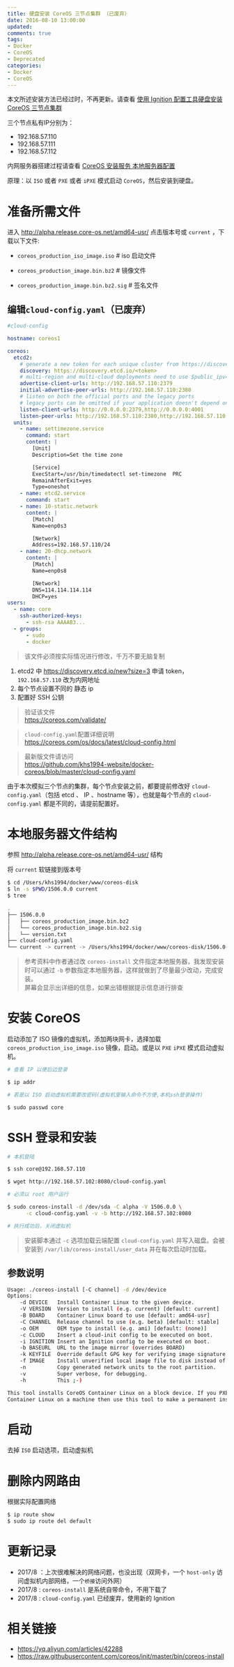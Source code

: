 ```yaml
---
title: 硬盘安装 CoreOS 三节点集群 （已废弃）
date: 2016-08-10 13:00:00
updated:
comments: true
tags:
- Docker
- CoreOS
- Deprecated
categories:
- Docker
- CoreOS
---
```


本文所述安装方法已经过时，不再更新。请查看 [使用 Ignition 配置工具硬盘安装 CoreOS 三节点集群](/docker/coreos/install-disk-new.html)

<!--more-->

三个节点私有IP分别为：  

* 192.168.57.110
* 192.168.57.111
* 192.168.57.112

内网服务器搭建过程请查看 [CoreOS 安装服务 本地服务器配置](install-server.html)

原理：以 `ISO` 或者 `PXE` 或者 `iPXE` 模式启动 `CoreOS`，然后安装到硬盘。

# 准备所需文件

进入 http://alpha.release.core-os.net/amd64-usr/ 点击版本号或 `current` ，下载以下文件:

* `coreos_production_iso_image.iso`       # iso 启动文件

* `coreos_production_image.bin.bz2`       # 镜像文件

* `coreos_production_image.bin.bz2.sig`   # 签名文件

## 编辑`cloud-config.yaml`（已废弃）

```yaml
#cloud-config

hostname: coreos1

coreos:
  etcd2:
    # generate a new token for each unique cluster from https://discovery.etcd.io/new?size=3
    discovery: https://discovery.etcd.io/<token>
    # multi-region and multi-cloud deployments need to use $public_ipv4
    advertise-client-urls: http://192.168.57.110:2379
    initial-advertise-peer-urls: http://192.168.57.110:2380
    # listen on both the official ports and the legacy ports
    # legacy ports can be omitted if your application doesn't depend on them
    listen-client-urls: http://0.0.0.0:2379,http://0.0.0.0:4001
    listen-peer-urls: http://192.168.57.110:2380,http://192.168.57.110:7001
  units:
    - name: settimezone.service
      command: start
      content: |
        [Unit]
        Description=Set the time zone

        [Service]
        ExecStart=/usr/bin/timedatectl set-timezone  PRC
        RemainAfterExit=yes
        Type=oneshot
    - name: etcd2.service
      command: start
    - name: 10-static.network
      content: |
        [Match]
        Name=enp0s3

        [Network]
        Address=192.168.57.110/24
    - name: 20-dhcp.network
      content: |
        [Match]
        Name=enp0s8

        [Network]
        DNS=114.114.114.114
        DHCP=yes
users:
  - name: core
    ssh-authorized-keys:
      - ssh-rsa AAAAB3...
  - groups:
      - sudo
      - docker
```

> 该文件必须按实际情况进行修改，千万不要无脑复制
1. etcd2 中 https://discovery.etcd.io/new?size=3 申请 token，`192.168.57.110` 改为内网地址
2. 每个节点设置不同的 静态 ip
3. 配置好 SSH 公钥

> 验证该文件  
https://coreos.com/validate/

> `cloud-config.yaml`配置详细说明  
https://coreos.com/os/docs/latest/cloud-config.html  

>最新版文件请访问  
https://github.com/khs1994-website/docker-coreos/blob/master/cloud-config.yaml

由于本次模拟三个节点的集群，每个节点安装之前，都要提前修改好 `cloud-config.yaml`（包括 etcd 、 IP 、hostname 等），也就是每个节点的 `cloud-config.yaml` 都是不同的，请提前配置好。

# 本地服务器文件结构

参照 http://alpha.release.core-os.net/amd64-usr/ 结构

将 `current` 软链接到版本号

```bash
$ cd /Users/khs1994/docker/www/coreos-disk
$ ln -s $PWD/1506.0.0 current
$ tree

.
├── 1506.0.0
│   ├── coreos_production_image.bin.bz2
│   └── coreos_production_image.bin.bz2.sig
│   └── version.txt
├── cloud-config.yaml
└── current -> current -> /Users/khs1994/docker/www/coreos-disk/1506.0.0
```

>参考资料中作者通过改 `coreos-install` 文件指定本地服务器，我发现安装时可以通过 `-b` 参数指定本地服务器，这样就做到了尽量最少改动，完成安装。  
屏幕会显示出详细的信息，如果出错根据提示信息进行排查

# 安装 CoreOS

启动添加了 ISO 镜像的虚拟机，添加两块网卡，选择加载 `coreos_production_iso_image.iso` 镜像，启动。或是以 `PXE` `iPXE` 模式启动虚拟机。

```bash
# 查看 IP 以便后边登录

$ ip addr

# 若是以 ISO 启动虚拟机需要改密码(虚拟机里输入命令不方便,本机ssh登录操作)

$ sudo passwd core
```

# SSH 登录和安装

```bash
# 本机登陆

$ ssh core@192.168.57.110

$ wget http://192.168.57.102:8080/cloud-config.yaml

# 必须以 root 用户运行

$ sudo coreos-install -d /dev/sda -C alpha -V 1506.0.0 \
      -c cloud-config.yaml -v -b http://192.168.57.102:8080

# 执行成功后，关闭虚拟机      
```

> 安装脚本通过 `-c` 选项加载云端配置 `cloud-config.yaml` 并写入磁盘。会被安装到 `/var/lib/coreos-install/user_data` 并在每次启动时加载。

## 参数说明

```bash
Usage: ./coreos-install [-C channel] -d /dev/device
Options:
    -d DEVICE   Install Container Linux to the given device.
    -V VERSION  Version to install (e.g. current) [default: current]
    -B BOARD    Container Linux board to use [default: amd64-usr]
    -C CHANNEL  Release channel to use (e.g. beta) [default: stable]
    -o OEM      OEM type to install (e.g. ami) [default: (none)]
    -c CLOUD    Insert a cloud-init config to be executed on boot.
    -i IGNITION Insert an Ignition config to be executed on boot.
    -b BASEURL  URL to the image mirror (overrides BOARD)
    -k KEYFILE  Override default GPG key for verifying image signature
    -f IMAGE    Install unverified local image file to disk instead of fetching
    -n          Copy generated network units to the root partition.
    -v          Super verbose, for debugging.
    -h          This ;-)

This tool installs CoreOS Container Linux on a block device. If you PXE booted
Container Linux on a machine then use this tool to make a permanent install.  
```

# 启动

去掉 `ISO` 启动选项，启动虚拟机

# 删除内网路由

根据实际配置网络

```bash
$ ip route show
$ sudo ip route del default
```

# 更新记录

* 2017/8 ：上次很难解决的网络问题，也没出现（双网卡，一个 `host-only` 访问虚拟机内部网络，一个`桥接`访问外网）
* 2017/8 : `coreos-install` 是系统自带命令，不用下载了
* 2017/8 : `cloud-config.yaml` 已经废弃，使用新的 Ignition

# 相关链接

* https://yq.aliyun.com/articles/42288
* https://raw.githubusercontent.com/coreos/init/master/bin/coreos-install

